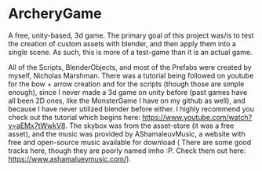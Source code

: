 # ArcheryGame
A free, unity-based, 3d game.  The primary goal of this project was/is to test the creation of custom assets with blender, and then apply them into a single scene.  As such, this is more of a test-game than it is an actual game.

All of the Scripts, BlenderObjects, and most of the Prefabs were created by myself, Nicholas Marshman.  There was a tutorial being followed on youtube for the bow + arrow creation and for the scripts (though those are simple enough), since I never made a 3d game on unity before (past games have all been 2D ones, like the MonsterGame I have on my github as well), and because I have never utilized blender before either. I highly recommend you check out the tutorial which begins here: https://www.youtube.com/watch?v=aEMx7tWwkV8. The skybox was from the asset-store (it was a free asset), and the music was provided by AShamaleuvMusic, a website with free and open-source music available for download ( There are some good tracks here, though they are poorly named imho :P.  Check them out here: https://www.ashamaluevmusic.com/).
